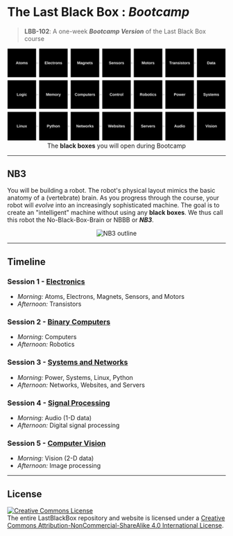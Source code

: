 # The Last Black Box : *Bootcamp*

> **LBB-102**: A one-week ***Bootcamp Version*** of the Last Black Box course

<p align="center">
<img src="_designs/layout_bootcamp.png" alt="LBB bootcamp layout" width="800">
<br>
<span>The <b>black boxes</b> you will open during Bootcamp</span>
</p>

----

## NB3

You will be building a robot. The robot's physical layout mimics the basic anatomy of a (vertebrate) brain. As you progress through the course, your robot will *evolve* into an increasingly sophisticated machine. The goal is to create an "intelligent" machine without using any **black boxes**. We thus call this robot the No-Black-Box-Brain or NBBB or ***NB3***.

<p align="center">
<img src="../_designs/NB3/NB3_render.png" alt="NB3 outline" width="300">
</p>

----

## Timeline

### Session 1 - [Electronics](session_1/README.md)

- *Morning:* Atoms, Electrons, Magnets, Sensors, and Motors
- *Afternoon:* Transistors

### Session 2 - [Binary Computers](session_2/README.md)

- *Morning:* Computers
- *Afternoon:* Robotics

### Session 3 - [Systems and Networks](session_3/README.md)

- *Morning:* Power, Systems, Linux, Python
- *Afternoon:* Networks, Websites, and Servers

### Session 4 - [Signal Processing](session_4/README.md)

- *Morning:* Audio (1-D data)
- *Afternoon:* Digital signal processing

### Session 5 - [Computer Vision](session_5/README.md)

- *Morning:* Vision (2-D data)
- *Afternoon:* Image processing

----

## License

<a rel="license" href="http://creativecommons.org/licenses/by-nc-sa/4.0/"><img alt="Creative Commons License" style="border-width:0" src="https://i.creativecommons.org/l/by-nc-sa/4.0/88x31.png" /></a><br />The entire LastBlackBox repository and website is licensed under a <a rel="license" href="http://creativecommons.org/licenses/by-nc-sa/4.0/">Creative Commons Attribution-NonCommercial-ShareAlike 4.0 International License</a>.
